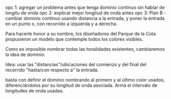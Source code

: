opc 1: agregar un problema antes que tenga dominio continuo sin hablar de longitu de onda
opc 2: explicar mejor longitud de onda antes 
opc 3: Plan B - cambiar dominio continuo usando distancia a la entrada, y poner la entrada en un punto x, con recorrido a izquierda y a derecha.

Para hacerle honor a su nombre, los diseñadores del Parque de la Cota propusieron un modelo que contemple todos los colores visibles. 

Como es imposible nombrar todas las tonalidades existentes, cambiaremos la idea de dominio.

Idea: usar las "distancias"/ubicaciones del comienzo y del final del recorrido "hasta/con respecto a" la entrada. 


basta con definir el dominio nombrando al primero y al último color usados, diferenciándolos por su longitud de onda asociada. 
Armá el intervalo de longitudes de onda usadas.